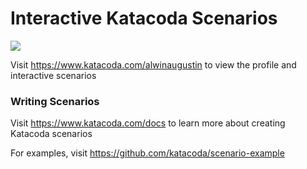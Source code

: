 # Interactive Katacoda Scenarios

[![](http://shields.katacoda.com/katacoda/alwinaugustin/count.svg)](https://www.katacoda.com/alwinaugustin "Get your profile on Katacoda.com")

Visit https://www.katacoda.com/alwinaugustin to view the profile and interactive scenarios

### Writing Scenarios
Visit https://www.katacoda.com/docs to learn more about creating Katacoda scenarios

For examples, visit https://github.com/katacoda/scenario-example
